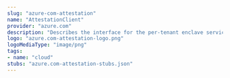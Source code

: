 ```yaml
---
slug: "azure-com-attestation"
name: "AttestationClient"
provider: "azure.com"
description: "Describes the interface for the per-tenant enclave service."
logo: "azure.com-attestation-logo.png"
logoMediaType: "image/png"
tags:
- name: "cloud"
stubs: "azure.com-attestation-stubs.json"
---
```


